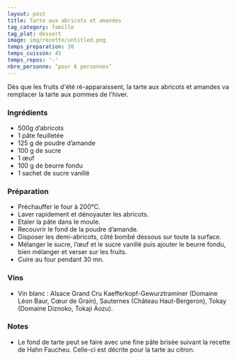```yaml
---
layout: post
title: Tarte aux abricots et amandes
tag_category: famille
tag_plat: dessert
image: img/recette/untitled.png
temps_preparation: 30
temps_cuisson: 45
temps_repos: '-'
nbre_personne: ‘pour 6 personnes’
---
```

Dès que les fruits d'été ré-apparaissent, la tarte aux abricots et amandes va remplacer la tarte aux pommes de l'hiver.

### Ingrédients
* 500g d’abricots
* 1 pâte feuilletée
* 125 g de poudre d’amande
* 100 g de sucre
* 1 œuf
* 100 g de beurre fondu
* 1 sachet de sucre vanillé

### Préparation
* Préchauffer le four à 200°C.
* Laver rapidement et dénoyauter les abricots.
* Etaler la pâte dans le moule.
* Recouvrir le fond de la poudre d’amande.
* Disposer les demi-abricots, côté bombé dessous sur toute la surface.
* Mélanger le sucre, l’œuf et le sucre vanillé puis ajouter le beurre fondu, bien mélanger et verser sur les fruits.
* Cuire au four pendant 30 mn.

### Vins
* Vin blanc : Alsace Grand Cru Kaefferkopf-Gewurztraminer (Domaine Léon Baur, Cœur de Grain), Sauternes (Château Haut-Bergeron), Tokay (Domaine Diznoko, Tokaji Aozu).

### Notes
* Le fond de tarte peut se faire avec une fine pâte brisée suivant la recette de Hahn Faucheu. Celle-ci est décrite pour la tarte au citron.
